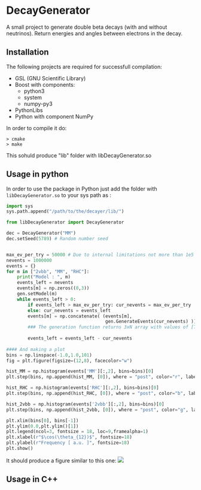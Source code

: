 # DecayGenerator
A small project to generate double beta decays (with and without neutrinos). Return energies and angles between electrons in the decay. 

## Installation 
The following projects are required for successfull compilation:
* GSL (GNU Scientific Library)
* Boost with components:
   * python3
   * system
   * numpy-py3
* PythonLibs 
* Python with component NumPy

In order to compile it do: 
~~~~
> cmake 
> make 
~~~~
This sohuld produce "lib" folder with libDecayGenerator.so

## Usage in python 

In order to use the package in Python just add the folder with `libDecayGenerator.so` to your sys path as : 
```python
import sys
sys.path.append("/path/to/the/decayer/lib/")

from libDecayGenerator import DecayGenerator

dec = DecayGenerator("MM")
dec.setSeed(5789) # Random number seed


max_ev_per_try = 50000 # Due to internal limitations not more than 1e5 events should be generated at once
nevents = 1000000
events = {}
for m in ["2vbb", "MM", "RHC"]:
    print("Model : ", m)
    events_left = nevents
    events[m] = np.zeros((0,3))
    gen.setModel(m)
    while events_left > 0:
        if events_left > max_ev_per_try: cur_nevents = max_ev_per_try
        else: cur_nevents = events_left
        events[m] = np.concatenate( (events[m],  
                                     gen.GenerateEvents(cur_nevents) )) 
        ### The generation function returns 3xN array with values of [T1, T2, costheta]
        
        events_left = events_left - cur_nevents
        
#### And making a plot 
bins = np.linspace(-1.0,1.0,101)
fig = plt.figure(figsize=(12,8), facecolor="w")

hist_MM = np.histogram(events['MM'][:,2], bins=bins)[0]
plt.step(bins, np.append(hist_MM, [0]), where = "post", color="r", label="Mass mixing")

hist_RHC = np.histogram(events['RHC'][:,2], bins=bins)[0]
plt.step(bins, np.append(hist_RHC, [0]), where = "post", color="b", label="RHC")

hist_2vbb = np.histogram(events['2vbb'][:,2], bins=bins)[0]
plt.step(bins, np.append(hist_2vbb, [0]), where = "post", color="g", label="2vbb")

plt.xlim(bins[0], bins[-1])
plt.ylim(0.0,plt.ylim()[1])
plt.legend(ncol=3, fontsize = 18, loc=9,framealpha=1)
plt.xlabel(r"$\cos(\theta_{12})$", fontsize=18)
plt.ylabel(r"Frequency [ a.u. ]", fontsize=18)
plt.show()
```

It should produce a figure similar to this one: 
![](https://raw.githubusercontent.com/terliuk/DecayGenerator/master/cos_theta12.png)
## Usage in C++
